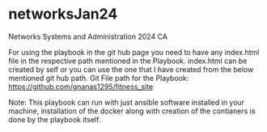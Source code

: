 # networksJan24
Networks Systems and Administration 2024 CA 

For using the playbook in the git hub page you need to have any index.html file in the respective path mentioned in the Playbook. index.html can be created by self or you can use the one that I have created from the below mentioned git hub path.
Git File path for the Playbook: https://github.com/gnanas1295/fitness_site

Note: This playbook can run with just ansible software installed in your machine, installation of the docker along with creation of the contianers is done by the playbook itself.
